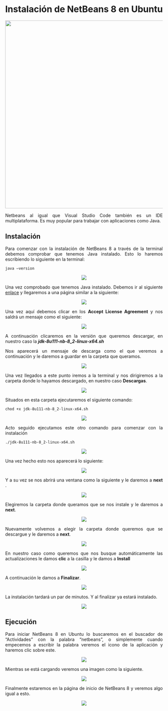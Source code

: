 <div align="justify">

# Instalación de NetBeans 8 en Ubuntu

<div align="center">
  <img src="../images/logos/netbeans8-logo.png" width="600px">
 </div>  
 
Netbeans al igual que Visual Studio Code también es un IDE multiplataforma. Es muy popular para trabajar con aplicaciones como Java.

## Instalación  

Para comenzar con la instalación de NetBeans 8 a través de la terminal debemos comprobar que tenemos Java instalado. Esto lo haremos escribiendo lo siguiente en la terminal:
```
java –version
```

<div align="center">
  <img src="../images/screenshots/1.png">
 </div>  

Una vez comprobado que tenemos Java instalado. Debemos ir al siguiente 
[enlace](https://www.oracle.com/technetwork/java/javase/downloads/jdk-netbeans-jsp-3413139-esa.html) y llegaremos a una página similar a la siguiente:

<div align="center">
  <img src="../images/screenshots/netbeans82.png">
 </div>  
 
Una vez aquí debemos clicar en los **Accept License Agreement** y nos saldrá un mensaje como el siguiente:

<div align="center">
  <img src="../images/screenshots/netbeans83.png">
 </div>  

A continuación clicaremos en la versión que queremos descargar, en nuestro caso la ***jdk-8u111-nb-8_2-linux-x64.sh***  

Nos aparecerá un mensaje de descarga como el que veremos a continuación y le daremos a guardar en la carpeta que queramos.

<div align="center">
  <img src="../images/screenshots/netbeans84.png">
 </div>  

Una vez llegados a este punto iremos a la terminal y nos dirigiremos a la carpeta donde lo hayamos descargado, en nuestro caso **Descargas**.

<div align="center">
  <img src="../images/screenshots/netbeans85.png">
 </div>  
 

Situados en esta carpeta ejecutaremos el siguiente comando:

```
chod +x jdk-8u111-nb-8_2-linux-x64.sh
```

<div align="center">
  <img src="../images/screenshots/netbeans86.png">
 </div>  
 
Acto seguido ejecutamos este otro comando para comenzar con la instalación

```
./jdk-8u111-nb-8_2-linux-x64.sh
```

<div align="center">
  <img src="../images/screenshots/netbeans87.png">
 </div> 
 
Una vez hecho esto nos aparecerá lo siguiente:

<div align="center">
  <img src="../images/screenshots/netbeans88.png">
 </div>
 
Y a su vez se nos abrirá una ventana como la siguiente y le daremos a **next** .

<div align="center">
  <img src="../images/screenshots/netbeans89.png">
 </div>
 
Elegiremos la carpeta donde queramos que se nos instale y le daremos a **next**.

<div align="center">
  <img src="../images/screenshots/netbeans810.png">
 </div>
 
Nuevamente volvemos a elegir la carpeta donde queremos que se descargue y le daremos a **next**.

<div align="center">
  <img src="../images/screenshots/netbeans811.png">
 </div>
 
En nuestro caso como queremos que nos busque automáticamente las actualizaciones le damos **clic** a la casilla y le damos a **Install**

<div align="center">
  <img src="../images/screenshots/netbeans812.png">
 </div>

A continuación le damos a **Finalizar**.

<div align="center">
  <img src="../images/screenshots/netbeans813.png">
 </div>

La instalación tardará un par de minutos. Y al finalizar ya estará instalado.

<div align="center">
  <img src="../images/screenshots/netbeans814.png">
 </div>
 
## Ejecución  

Para iniciar NetBeans 8 en Ubuntu lo buscaremos en el buscador de “Actividades” con la palabra “netbeans”, o simplemente cuando empecemos a escribir la palabra veremos el icono de la aplicación y haremos clic sobre este.

<div align="center">
  <img src="../images/screenshots/netbeans815.png">
 </div>

Mientras se está cargando veremos una imagen como la siguiente.

<div align="center">
  <img src="../images/screenshots/netbeans816.png">
 </div>
 
Finalmente estaremos en la página de inicio de NetBeans 8 y veremos algo igual a esto.

<div align="center">
  <img src="../images/screenshots/netbeans817.png">
 </div>

</div>  